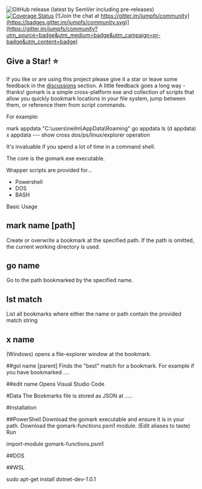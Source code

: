 
![GitHub release (latest by SemVer including pre-releases)](https://img.shields.io/github/downloads-pre/NeilMacmullen/jumpfs/total)
[![Coverage Status](https://coveralls.io/repos/github/NeilMacMullen/jumpfs/badge.svg?branch=main&kill_cache=1)](https://coveralls.io/github/NeilMacMullen/jumpfs?branch=main) [![Join the chat at https://gitter.im/jumpfs/community](https://badges.gitter.im/jumpfs/community.svg)](https://gitter.im/jumpfs/community?utm_source=badge&utm_medium=badge&utm_campaign=pr-badge&utm_content=badge)


## Give a Star! :star:

If you like or are using this project please give it a star or leave some feedback in the [discussions](https://github.com/NeilMacMullen/jumpfs/discussions/categories/send-a-smile) section. A little feedback goes a long way - thanks!
gomark is a simple cross-platform exe and collection of scripts that allow you quickly bookmark locations in your file system, jump between them, or reference them from script commands.

For example:

mark appdata "C:\users\neilm\AppData\Roaming"
go appdata
ls (d appdata)
x appdata
--- show cross dos/ps/linux/explorer operation

It's invaluable if you spend a lot of time in a command shell.

The core is the gomark.exe executable.

Wrapper scripts are provided for...
- Powershell
- DOS 
- BASH

Basic Usage

## mark name [path] 
Create or overwrite a bookmark at the specified path.  If the path is omitted, the current working directory is used.

## go name 
Go to the path bookmarked by the specified name.

## lst match
List all bookmarks where either the name or path contain the provided match string

## x name
(Windows) opens a file-explorer window at the bookmark.

##gol name [parent]
Finds the "best" match for a bookmark. For example if you have bookmarked ....

##edit name
Opens Visual Studio Code


#Data
The Bookmarks file is stored as JSON at .....


#Installation

##PowerShell
Download the gomark executable and ensure it is in your path.
Download the gomark-functions.psm1 module.  (Edit aliases to taste)
Run 
 
 import-module gomark-functions.psm1 

##DOS

##WSL

sudo apt-get install dotnet-dev-1.0.1





















